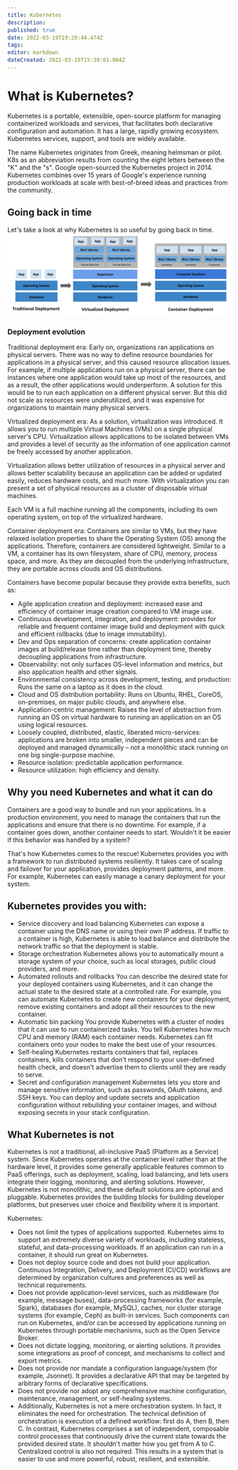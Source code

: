 ```yaml
---
title: Kubernetes
description: 
published: true
date: 2022-03-19T19:29:44.474Z
tags: 
editor: markdown
dateCreated: 2022-03-19T15:39:01.004Z
---
```


# What is Kubernetes?

Kubernetes is a portable, extensible, open-source platform for managing containerized workloads and services, that facilitates both declarative configuration and automation. It has a large, rapidly growing ecosystem. Kubernetes services, support, and tools are widely available.

The name Kubernetes originates from Greek, meaning helmsman or pilot. K8s as an abbreviation results from counting the eight letters between the "K" and the "s". Google open-sourced the Kubernetes project in 2014. Kubernetes combines over 15 years of Google's experience running production workloads at scale with best-of-breed ideas and practices from the community.

## Going back in time

Let's take a look at why Kubernetes is so useful by going back in time.
![container_evolution.svg](/container_evolution.svg)
### Deployment evolution

Traditional deployment era: Early on, organizations ran applications on physical servers. There was no way to define resource boundaries for applications in a physical server, and this caused resource allocation issues. For example, if multiple applications run on a physical server, there can be instances where one application would take up most of the resources, and as a result, the other applications would underperform. A solution for this would be to run each application on a different physical server. But this did not scale as resources were underutilized, and it was expensive for organizations to maintain many physical servers.

Virtualized deployment era: As a solution, virtualization was introduced. It allows you to run multiple Virtual Machines (VMs) on a single physical server's CPU. Virtualization allows applications to be isolated between VMs and provides a level of security as the information of one application cannot be freely accessed by another application.

Virtualization allows better utilization of resources in a physical server and allows better scalability because an application can be added or updated easily, reduces hardware costs, and much more. With virtualization you can present a set of physical resources as a cluster of disposable virtual machines.

Each VM is a full machine running all the components, including its own operating system, on top of the virtualized hardware.

Container deployment era: Containers are similar to VMs, but they have relaxed isolation properties to share the Operating System (OS) among the applications. Therefore, containers are considered lightweight. Similar to a VM, a container has its own filesystem, share of CPU, memory, process space, and more. As they are decoupled from the underlying infrastructure, they are portable across clouds and OS distributions.

Containers have become popular because they provide extra benefits, such as:

   - Agile application creation and deployment: increased ease and efficiency of container image creation compared to VM image use.
   - Continuous development, integration, and deployment: provides for reliable and frequent container image build and deployment with quick and efficient rollbacks (due to image immutability).
   - Dev and Ops separation of concerns: create application container images at build/release time rather than deployment time, thereby decoupling applications from infrastructure.
   - Observability: not only surfaces OS-level information and metrics, but also application health and other signals.
   - Environmental consistency across development, testing, and production: Runs the same on a laptop as it does in the cloud.
   - Cloud and OS distribution portability: Runs on Ubuntu, RHEL, CoreOS, on-premises, on major public clouds, and anywhere else.
   - Application-centric management: Raises the level of abstraction from running an OS on virtual hardware to running an application on an OS using logical resources.
   - Loosely coupled, distributed, elastic, liberated micro-services: applications are broken into smaller, independent pieces and can be deployed and managed dynamically – not a monolithic stack running on one big single-purpose machine.
   - Resource isolation: predictable application performance.
   - Resource utilization: high efficiency and density.

## Why you need Kubernetes and what it can do

Containers are a good way to bundle and run your applications. In a production environment, you need to manage the containers that run the applications and ensure that there is no downtime. For example, if a container goes down, another container needs to start. Wouldn't it be easier if this behavior was handled by a system?

That's how Kubernetes comes to the rescue! Kubernetes provides you with a framework to run distributed systems resiliently. It takes care of scaling and failover for your application, provides deployment patterns, and more. For example, Kubernetes can easily manage a canary deployment for your system.

## Kubernetes provides you with:

   - Service discovery and load balancing Kubernetes can expose a container using the DNS name or using their own IP address. If traffic to a container is high, Kubernetes is able to load balance and distribute the network traffic so that the deployment is stable.
   - Storage orchestration Kubernetes allows you to automatically mount a storage system of your choice, such as local storages, public cloud providers, and more.
   - Automated rollouts and rollbacks You can describe the desired state for your deployed containers using Kubernetes, and it can change the actual state to the desired state at a controlled rate. For example, you can automate Kubernetes to create new containers for your deployment, remove existing containers and adopt all their resources to the new container.
   - Automatic bin packing You provide Kubernetes with a cluster of nodes that it can use to run containerized tasks. You tell Kubernetes how much CPU and memory (RAM) each container needs. Kubernetes can fit containers onto your nodes to make the best use of your resources.
   - Self-healing Kubernetes restarts containers that fail, replaces containers, kills containers that don't respond to your user-defined health check, and doesn't advertise them to clients until they are ready to serve.
   - Secret and configuration management Kubernetes lets you store and manage sensitive information, such as passwords, OAuth tokens, and SSH keys. You can deploy and update secrets and application configuration without rebuilding your container images, and without exposing secrets in your stack configuration.

## What Kubernetes is not

Kubernetes is not a traditional, all-inclusive PaaS (Platform as a Service) system. Since Kubernetes operates at the container level rather than at the hardware level, it provides some generally applicable features common to PaaS offerings, such as deployment, scaling, load balancing, and lets users integrate their logging, monitoring, and alerting solutions. However, Kubernetes is not monolithic, and these default solutions are optional and pluggable. Kubernetes provides the building blocks for building developer platforms, but preserves user choice and flexibility where it is important.

Kubernetes:

   - Does not limit the types of applications supported. Kubernetes aims to support an extremely diverse variety of workloads, including stateless, stateful, and data-processing workloads. If an application can run in a container, it should run great on Kubernetes.
   - Does not deploy source code and does not build your application. Continuous Integration, Delivery, and Deployment (CI/CD) workflows are determined by organization cultures and preferences as well as technical requirements.
   - Does not provide application-level services, such as middleware (for example, message buses), data-processing frameworks (for example, Spark), databases (for example, MySQL), caches, nor cluster storage systems (for example, Ceph) as built-in services. Such components can run on Kubernetes, and/or can be accessed by applications running on Kubernetes through portable mechanisms, such as the Open Service Broker.
   - Does not dictate logging, monitoring, or alerting solutions. It provides some integrations as proof of concept, and mechanisms to collect and export metrics.
   - Does not provide nor mandate a configuration language/system (for example, Jsonnet). It provides a declarative API that may be targeted by arbitrary forms of declarative specifications.
   - Does not provide nor adopt any comprehensive machine configuration, maintenance, management, or self-healing systems.
   - Additionally, Kubernetes is not a mere orchestration system. In fact, it eliminates the need for orchestration. The technical definition of orchestration is execution of a defined workflow: first do A, then B, then C. In contrast, Kubernetes comprises a set of independent, composable control processes that continuously drive the current state towards the provided desired state. It shouldn't matter how you get from A to C. Centralized control is also not required. This results in a system that is easier to use and more powerful, robust, resilient, and extensible.
